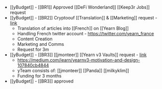 - [[yBudget]] - [[BR1]] Approved [[DeFi Wonderland]] [[Keep3r Jobs]] request
- [[yBudget]] - [[BR2]] Cryptoouf [[Translation]] & [[Marketing]] request - [link](https://github.com/yearn/budget/issues/66)
    - Translation of articles into [[French]] on [[Yearn Blog]]
    - Handling French twitter account -  https://twitter.com/yearn_france
    - Content Creation
    - Marketing and Comms
    - Request for 3m
- [[yBudget]] - [[BR3]] [[jmonteer]] [[Yearn v3 Vaults]] request - [link](https://github.com/yearn/budget/issues/67)
    - https://medium.com/iearn/yearnv3-motivation-and-design-107840cb4844
    - yTeam consists of: [[jmonteer]] [[Panda]] [[milkyklim]] 
    - Funding for 3 months
- [[yBudget]] - [[BR3]] approved
